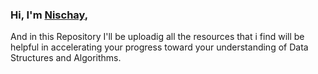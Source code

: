 ### Hi, I'm [Nischay](https://nischay.github.io),

And in this Repository I'll be uploadig all the resources that i find will be helpful in accelerating your progress toward your understanding of Data Structures and Algorithms.


